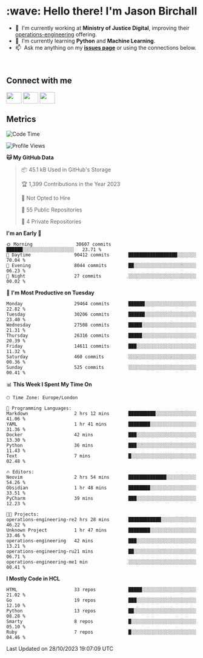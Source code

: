 <h1 align="left" id="jason-title">:wave: Hello there! I'm Jason Birchall</h1>

- :office: &nbsp;I'm currently working at **Ministry of Justice Digital**, improving their [operations-engineering](https://github.com/ministryofjustice/operations-engineering) offering.
- :seedling: &nbsp;I’m currently learning **Python** and **Machine Learning**.
- :mailbox: &nbsp;Ask me anything on my **[issues page]** or using the connections below.


<br>

<h2>Connect with me</h2>
<p>
<a href="https://twitter.com/jsonBirchall" target="blank"><img align="center" src="https://cdn.jsdelivr.net/npm/simple-icons@3.0.1/icons/twitter.svg" alt="" height="30" width="40" /></a>
<a href="https://keybase.io/json0" target="blank"><img align="center" src="https://cdn.jsdelivr.net/npm/simple-icons@3.0.1/icons/keybase.svg" alt="" height="30" width="40" /></a>
<a href="https://www.reddit.com/user/kakorate" target="blank"><img align="center" src="https://cdn.jsdelivr.net/npm/simple-icons@3.0.1/icons/reddit.svg" alt="" height="30" width="40" /></a>
</p>

<h2>Metrics</h2>

<!--START_SECTION:waka-->
![Code Time](http://img.shields.io/badge/Code%20Time-1%2C230%20hrs%2058%20mins-blue)

![Profile Views](http://img.shields.io/badge/Profile%20Views-0-blue)

**🐱 My GitHub Data** 

> 📦 45.1 kB Used in GitHub's Storage 
 > 
> 🏆 1,399 Contributions in the Year 2023
 > 
> 🚫 Not Opted to Hire
 > 
> 📜 55 Public Repositories 
 > 
> 🔑 4 Private Repositories 
 > 
**I'm an Early 🐤** 

```text
🌞 Morning                30607 commits       ██████░░░░░░░░░░░░░░░░░░░   23.71 % 
🌆 Daytime                90412 commits       ██████████████████░░░░░░░   70.04 % 
🌃 Evening                8044 commits        ██░░░░░░░░░░░░░░░░░░░░░░░   06.23 % 
🌙 Night                  27 commits          ░░░░░░░░░░░░░░░░░░░░░░░░░   00.02 % 
```
📅 **I'm Most Productive on Tuesday** 

```text
Monday                   29464 commits       ██████░░░░░░░░░░░░░░░░░░░   22.82 % 
Tuesday                  30206 commits       ██████░░░░░░░░░░░░░░░░░░░   23.40 % 
Wednesday                27508 commits       █████░░░░░░░░░░░░░░░░░░░░   21.31 % 
Thursday                 26316 commits       █████░░░░░░░░░░░░░░░░░░░░   20.39 % 
Friday                   14611 commits       ███░░░░░░░░░░░░░░░░░░░░░░   11.32 % 
Saturday                 460 commits         ░░░░░░░░░░░░░░░░░░░░░░░░░   00.36 % 
Sunday                   525 commits         ░░░░░░░░░░░░░░░░░░░░░░░░░   00.41 % 
```


📊 **This Week I Spent My Time On** 

```text
🕑︎ Time Zone: Europe/London

💬 Programming Languages: 
Markdown                 2 hrs 12 mins       ██████████░░░░░░░░░░░░░░░   41.06 % 
YAML                     1 hr 41 mins        ████████░░░░░░░░░░░░░░░░░   31.36 % 
Docker                   42 mins             ███░░░░░░░░░░░░░░░░░░░░░░   13.30 % 
Python                   36 mins             ███░░░░░░░░░░░░░░░░░░░░░░   11.43 % 
Text                     7 mins              █░░░░░░░░░░░░░░░░░░░░░░░░   02.48 % 

🔥 Editors: 
Neovim                   2 hrs 54 mins       ██████████████░░░░░░░░░░░   54.26 % 
Obsidian                 1 hr 48 mins        ████████░░░░░░░░░░░░░░░░░   33.51 % 
PyCharm                  39 mins             ███░░░░░░░░░░░░░░░░░░░░░░   12.23 % 

🐱‍💻 Projects: 
operations-engineering-re2 hrs 28 mins       ████████████░░░░░░░░░░░░░   46.22 % 
Unknown Project          1 hr 47 mins        ████████░░░░░░░░░░░░░░░░░   33.46 % 
operations-engineering   42 mins             ███░░░░░░░░░░░░░░░░░░░░░░   13.21 % 
operations-engineering-ru21 mins             ██░░░░░░░░░░░░░░░░░░░░░░░   06.71 % 
operations-engineering-me1 min               ░░░░░░░░░░░░░░░░░░░░░░░░░   00.41 % 
```

**I Mostly Code in HCL** 

```text
HTML                     33 repos            █████░░░░░░░░░░░░░░░░░░░░   21.02 % 
Go                       19 repos            ███░░░░░░░░░░░░░░░░░░░░░░   12.10 % 
Python                   13 repos            ██░░░░░░░░░░░░░░░░░░░░░░░   08.28 % 
Smarty                   8 repos             █░░░░░░░░░░░░░░░░░░░░░░░░   05.10 % 
Ruby                     7 repos             █░░░░░░░░░░░░░░░░░░░░░░░░   04.46 % 
```




 Last Updated on 28/10/2023 19:07:09 UTC
<!--END_SECTION:waka-->

<!-- links -->

[issues page]: https://github.com/jasonBirchall/jasonBirchall/issues "jasonBirchall/issues"
